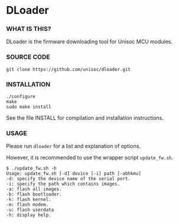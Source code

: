 # DLoader

### **WHAT IS THIS?**
DLoader is the firmware downloading tool for Unisoc MCU modules.

### **SOURCE CODE**

```shell
git clone https://github.com/unisoc/dloader.git
```

### **INSTALLATION**

```shell
./configure
make
sudo make install
```

See the file INSTALL for compilation and installation instructions.


### **USAGE**
Please run `dloader` for a list and explanation of options.

However, it is recommended to use the wrapper script ```update_fw.sh```.

```shell
$ ./update_fw.sh -h
Usage: update_fw.sh [-d] device [-i] path [-abhkmu]
-d: specify the device name of the serial port.
-i: specify the path which contains images.
-a: flash all images.
-b: flash bootloader.
-k: flash kernel.
-m: flash modem.
-u: flash userdata
-h: display help.
```

